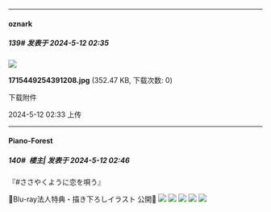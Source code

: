 ﻿
*****

####  oznark  
##### 139#       发表于 2024-5-12 02:35

<img src="https://img.saraba1st.com/forum/202405/11/113358k2vi2f1cf1kl1kvi.jpg" referrerpolicy="no-referrer">

<strong>1715449254391208.jpg</strong> (352.47 KB, 下载次数: 0)

下载附件

2024-5-12 02:33 上传


*****

####  Piano-Forest  
##### 140#         楼主| 发表于 2024-5-12 02:46

『#ささやくように恋を唄う』

🌸Blu-ray法人特典・描き下ろしイラスト 公開🌸
<img src="https://p.sda1.dev/17/8ca7b21bfa99fa8592dc72fc48f61aa8/20240512_024511.jpg" referrerpolicy="no-referrer">
<img src="https://p.sda1.dev/17/8be2c729cbb5b5ff1dce3a7a2f6a75e1/20240512_024514.jpg" referrerpolicy="no-referrer">
<img src="https://p.sda1.dev/17/16fd10d06942705cbd178175e951fe08/20240512_024517.jpg" referrerpolicy="no-referrer">
<img src="https://p.sda1.dev/17/81170b6ef70e57259a5f56f96e8c5e71/20240512_024520.jpg" referrerpolicy="no-referrer">
<img src="https://p.sda1.dev/17/b041a6e9bd0fada0ff3f2e3eb2432a0c/20240512_024522.jpg" referrerpolicy="no-referrer">

